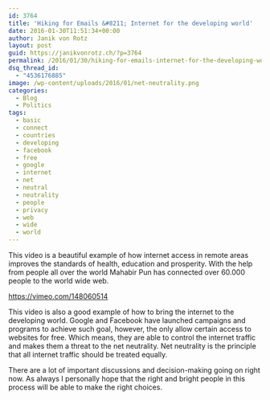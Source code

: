 ```yaml
---
id: 3764
title: 'Hiking for Emails &#8211; Internet for the developing world'
date: 2016-01-30T11:51:34+00:00
author: Janik von Rotz
layout: post
guid: https://janikvonrotz.ch/?p=3764
permalink: /2016/01/30/hiking-for-emails-internet-for-the-developing-wolrd/
dsq_thread_id:
  - "4536176885"
image: /wp-content/uploads/2016/01/net-neutrality.png
categories:
  - Blog
  - Politics
tags:
  - basic
  - connect
  - countries
  - developing
  - facebook
  - free
  - google
  - internet
  - net
  - neutral
  - neutrality
  - people
  - privacy
  - web
  - wide
  - world
---
```

This video is a beautiful example of how internet access in remote areas improves the standards of health, education and prosperity. With the help from people all over the world Mahabir Pun has connected over 60.000 people to the world wide web.

https://vimeo.com/148060514

This video is also a good example of how to bring the internet to the developing world. Google and Facebook have launched campaigns and programs to achieve such goal, however, the only allow certain access to websites for free. Which means, they are able to control the internet traffic and makes them a threat to the net neutrality. Net neutrality is the principle that all internet traffic should be treated equally.

There are a lot of important discussions and decision-making going on right now. As always I personally hope that the right and bright people in this process will be able to make the right choices.